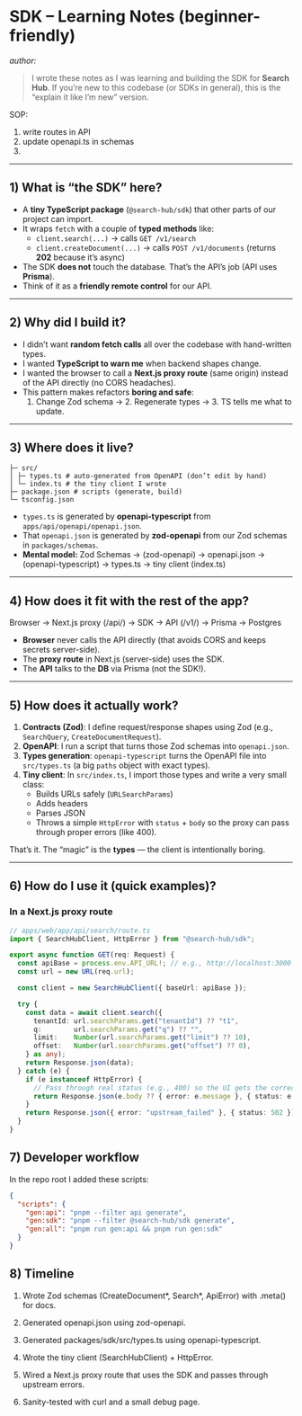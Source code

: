 # SDK – Learning Notes (beginner-friendly)
*author: <your name>*

> I wrote these notes as I was learning and building the SDK for **Search Hub**. If you’re new to this codebase (or SDKs in general), this is the “explain it like I’m new” version.

SOP:
1. write routes in API
2. update openapi.ts in schemas
3. 

---

## 1) What is “the SDK” here?

- A **tiny TypeScript package** (`@search-hub/sdk`) that other parts of our project can import.
- It wraps `fetch` with a couple of **typed methods** like:
  - `client.search(...)` → calls `GET /v1/search`
  - `client.createDocument(...)` → calls `POST /v1/documents` (returns **202** because it’s async)
- The SDK **does not** touch the database. That’s the API’s job (API uses **Prisma**).
- Think of it as a **friendly remote control** for our API.

---

## 2) Why did I build it?

- I didn’t want **random fetch calls** all over the codebase with hand-written types.
- I wanted **TypeScript to warn me** when backend shapes change.
- I wanted the browser to call a **Next.js proxy route** (same origin) instead of the API directly (no CORS headaches).
- This pattern makes refactors **boring and safe**:
  1. Change Zod schema → 2. Regenerate types → 3. TS tells me what to update.

---

## 3) Where does it live?

```packages/sdk/
├─ src/
│ ├─ types.ts # auto-generated from OpenAPI (don’t edit by hand)
│ └─ index.ts # the tiny client I wrote
├─ package.json # scripts (generate, build)
└─ tsconfig.json
```

- `types.ts` is generated by **openapi-typescript** from `apps/api/openapi/openapi.json`.
- That `openapi.json` is generated by **zod-openapi** from our Zod schemas in `packages/schemas`.
- **Mental model:**
Zod Schemas → (zod-openapi) → openapi.json → (openapi-typescript) → types.ts → tiny client (index.ts)

---

## 4) How does it fit with the rest of the app?

Browser → Next.js proxy (/api/) → SDK → API (/v1/) → Prisma → Postgres

- **Browser** never calls the API directly (that avoids CORS and keeps secrets server-side).
- The **proxy route** in Next.js (server-side) uses the SDK.
- The **API** talks to the **DB** via Prisma (not the SDK!).

---

## 5) How does it actually work?

1. **Contracts (Zod)**: I define request/response shapes using Zod (e.g., `SearchQuery`, `CreateDocumentRequest`).
2. **OpenAPI**: I run a script that turns those Zod schemas into `openapi.json`.
3. **Types generation**: `openapi-typescript` turns the OpenAPI file into `src/types.ts` (a big `paths` object with exact types).
4. **Tiny client**: In `src/index.ts`, I import those types and write a very small class:
   - Builds URLs safely (`URLSearchParams`)
   - Adds headers
   - Parses JSON
   - Throws a simple `HttpError` with `status` + `body` so the proxy can pass through proper errors (like 400).

That’s it. The “magic” is the **types** — the client is intentionally boring.

---

## 6) How do I use it (quick examples)?

### In a Next.js proxy route
```ts
// apps/web/app/api/search/route.ts
import { SearchHubClient, HttpError } from "@search-hub/sdk";

export async function GET(req: Request) {
  const apiBase = process.env.API_URL!; // e.g., http://localhost:3000
  const url = new URL(req.url);

  const client = new SearchHubClient({ baseUrl: apiBase });

  try {
    const data = await client.search({
      tenantId: url.searchParams.get("tenantId") ?? "t1",
      q:        url.searchParams.get("q") ?? "",
      limit:    Number(url.searchParams.get("limit") ?? 10),
      offset:   Number(url.searchParams.get("offset") ?? 0),
    } as any);
    return Response.json(data);
  } catch (e) {
    if (e instanceof HttpError) {
      // Pass through real status (e.g., 400) so the UI gets the correct code
      return Response.json(e.body ?? { error: e.message }, { status: e.status });
    }
    return Response.json({ error: "upstream_failed" }, { status: 502 });
  }
}
```

## 7) Developer workflow
In the repo root I added these scripts:
```JSON
{
  "scripts": {
    "gen:api": "pnpm --filter api generate",
    "gen:sdk": "pnpm --filter @search-hub/sdk generate",
    "gen:all": "pnpm run gen:api && pnpm run gen:sdk"
  }
}
```

## 8) Timeline

1. Wrote Zod schemas (CreateDocument*, Search*, ApiError) with .meta() for docs.

2. Generated openapi.json using zod-openapi.

3. Generated packages/sdk/src/types.ts using openapi-typescript.

4. Wrote the tiny client (SearchHubClient) + HttpError.

5. Wired a Next.js proxy route that uses the SDK and passes through upstream errors.

6. Sanity-tested with curl and a small debug page.